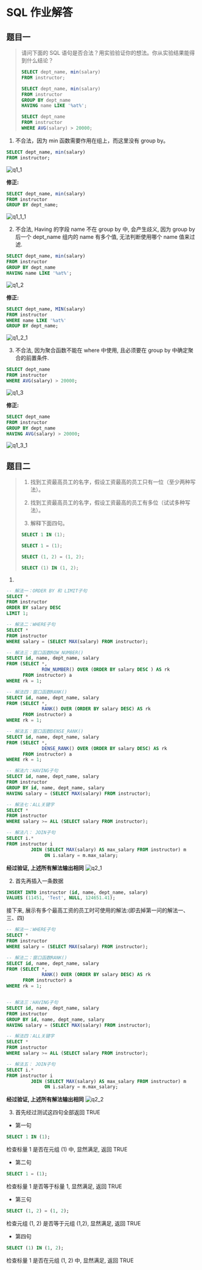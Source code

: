 # SQL 作业解答

## 题目一

> 请问下面的 SQL 语句是否合法？用实验验证你的想法。你从实验结果能得到什么结论？
>
> ```sql
> SELECT dept_name, min(salary)
> FROM instructor;
>
> SELECT dept_name, min(salary)
> FROM instructor
> GROUP BY dept_name
> HAVING name LIKE '%at%';
>
> SELECT dept_name
> FROM instructor
> WHERE AVG(salary) > 20000;
> ```

1. 不合法，因为 min 函数需要作用在组上，而这里没有 group by。

```sql
SELECT dept_name, min(salary)
FROM instructor;
```

![q1_1](others/q1_1.png)

**修正:**

```sql
SELECT dept_name, min(salary)
FROM instructor
GROUP BY dept_name;
```

![q1_1_1](others/q1_1_1.png)

2. 不合法, Having 的字段 name 不在 group by 中, 会产生歧义, 因为 group by 后一个 dept_name 组内的 name 有多个值, 无法判断使用哪个 name 值来过滤.

```sql
SELECT dept_name, min(salary)
FROM instructor
GROUP BY dept_name
HAVING name LIKE '%at%';
```

![q1_2](others/q1_2.png)

**修正:**

```sql
SELECT dept_name, MIN(salary)
FROM instructor
WHERE name LIKE '%at%'
GROUP BY dept_name;
```

![q1_2_1](others/q1_2_1.png)

3. 不合法, 因为聚合函数不能在 where 中使用, 且必须要在 group by 中确定聚合的前置条件.

```sql
SELECT dept_name
FROM instructor
WHERE AVG(salary) > 20000;
```

![q1_3](others/q1_3.png)

**修正:**

```sql
SELECT dept_name
FROM instructor
GROUP BY dept_name
HAVING AVG(salary) > 20000;
```

![q1_3_1](others/q1_3_1.png)

## 题目二

> 1.  找到工资最高员工的名字，假设工资最高的员工只有一位（至少两种写法）。
>
> 2.  找到工资最高员工的名字，假设工资最高的员工有多位（试试多种写法）。
>
> 3.  解释下面四句。
>
> ```sql
> SELECT 1 IN (1);
>
> SELECT 1 = (1);
>
> SELECT (1, 2) = (1, 2);
>
> SELECT (1) IN (1, 2);
> ```

1.

```sql
-- 解法一：ORDER BY 和 LIMIT子句
SELECT *
FROM instructor
ORDER BY salary DESC
LIMIT 1;

-- 解法二：WHERE子句
SELECT *
FROM instructor
WHERE salary = (SELECT MAX(salary) FROM instructor);

-- 解法三：窗口函数ROW_NUMBER()
SELECT id, name, dept_name, salary
FROM (SELECT *,
             ROW_NUMBER() OVER (ORDER BY salary DESC ) AS rk
      FROM instructor) a
WHERE rk = 1;

-- 解法四：窗口函数RANK()
SELECT id, name, dept_name, salary
FROM (SELECT *,
             RANK() OVER (ORDER BY salary DESC) AS rk
      FROM instructor) a
WHERE rk = 1;

-- 解法五：窗口函数DENSE_RANK()
SELECT id, name, dept_name, salary
FROM (SELECT *,
             DENSE_RANK() OVER (ORDER BY salary DESC) AS rk
      FROM instructor) a
WHERE rk = 1;

-- 解法六：HAVING子句
SELECT id, name, dept_name, salary
FROM instructor
GROUP BY id, name, dept_name, salary
HAVING salary = (SELECT MAX(salary) FROM instructor);

-- 解法七：ALL关键字
SELECT *
FROM instructor
WHERE salary >= ALL (SELECT salary FROM instructor);

-- 解法八： JOIN子句
SELECT i.*
FROM instructor i
         JOIN (SELECT MAX(salary) AS max_salary FROM instructor) m
              ON i.salary = m.max_salary;

```

**经过验证, 上述所有解法输出相同**
![q2_1](others/q2_1.png)

2. 首先再插入一条数据

```sql
INSERT INTO instructor (id, name, dept_name, salary)
VALUES (11451, 'Test', NULL, 124651.41);
```

接下来, 展示有多个最高工资的员工时可使用的解法:(即去掉第一问的解法一、三、四)

```sql
-- 解法一：WHERE子句
SELECT *
FROM instructor
WHERE salary = (SELECT MAX(salary) FROM instructor);

-- 解法二：窗口函数RANK()
SELECT id, name, dept_name, salary
FROM (SELECT *,
             RANK() OVER (ORDER BY salary DESC) AS rk
      FROM instructor) a
WHERE rk = 1;


-- 解法三：HAVING子句
SELECT id, name, dept_name, salary
FROM instructor
GROUP BY id, name, dept_name, salary
HAVING salary = (SELECT MAX(salary) FROM instructor);

-- 解法四：ALL关键字
SELECT *
FROM instructor
WHERE salary >= ALL (SELECT salary FROM instructor);

-- 解法五： JOIN子句
SELECT i.*
FROM instructor i
         JOIN (SELECT MAX(salary) AS max_salary FROM instructor) m
              ON i.salary = m.max_salary;

```

**经过验证, 上述所有解法输出相同**
![q2_2](others/q2_2.png)

3. 首先经过测试这四句全部返回 TRUE

- 第一句

```sql
SELECT 1 IN (1);
```

检查标量 1 是否在元组 (1) 中, 显然满足, 返回 TRUE

- 第二句

```sql
SELECT 1 = (1);
```

检查标量 1 是否等于标量 1, 显然满足, 返回 TRUE

- 第三句

```sql
SELECT (1, 2) = (1, 2);
```

检查元组 (1, 2) 是否等于元组 (1,2), 显然满足, 返回 TRUE

- 第四句

```sql
SELECT (1) IN (1, 2);
```

检查标量 1 是否在元组 (1, 2) 中, 显然满足, 返回 TRUE
